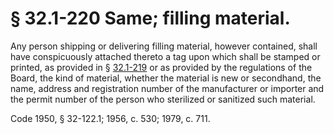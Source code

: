 # § 32.1-220 Same; filling material.

<p>Any person shipping or delivering filling material, however contained, shall have conspicuously attached thereto a tag upon which shall be stamped or printed, as provided in § <a href='http://law.lis.virginia.gov/vacode/32.1-219/'>32.1-219</a> or as provided by the regulations of the Board, the kind of material, whether the material is new or secondhand, the name, address and registration number of the manufacturer or importer and the permit number of the person who sterilized or sanitized such material.</p><p>Code 1950, § 32-122.1; 1956, c. 530; 1979, c. 711.</p>